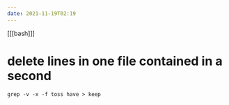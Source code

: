 ```yaml
---
date: 2021-11-19T02:19
---
```


[[[bash]]]

# delete lines in one file contained in a second

	grep -v -x -f toss have > keep



